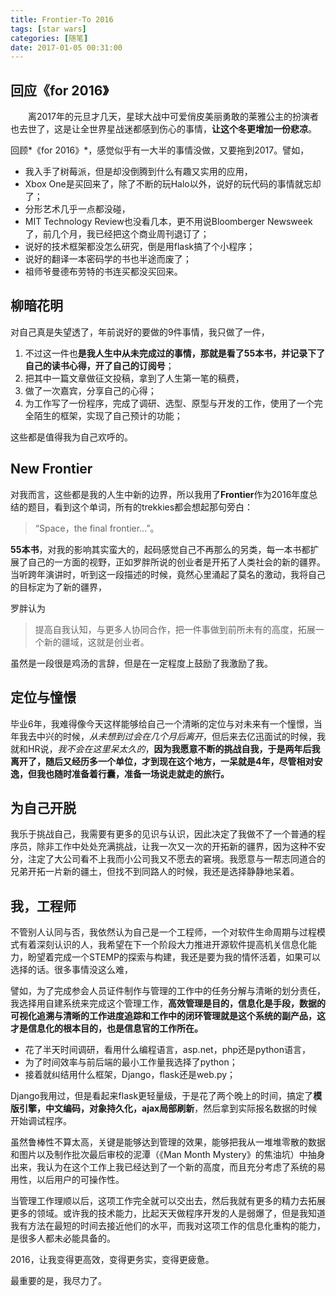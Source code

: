 ```yaml
---
title: Frontier-To 2016
tags: [star wars]
categories: [随笔]
date: 2017-01-05 00:31:00 
---
```



## 回应《for 2016》

&emsp;&emsp;离2017年的元旦才几天，星球大战中可爱俏皮美丽勇敢的莱雅公主的扮演者也去世了，这是让全世界星战迷都感到伤心的事情，**让这个冬更增加一份悲凉**。

回顾*《for 2016》*，感觉似乎有一大半的事情没做，又要拖到2017。譬如，
- 我入手了树莓派，但是却没倒腾到什么有趣又实用的应用，
- Xbox One是买回来了，除了不断的玩Halo以外，说好的玩代码的事情就忘却了；
- 分形艺术几乎一点都没碰，
- MIT Technology Review也没看几本，更不用说Bloomberger Newsweek了，前几个月，我已经把这个商业周刊退订了；
- 说好的技术框架都没怎么研究，倒是用flask搞了个小程序；
- 说好的翻译一本密码学的书也半途而废了；
- 祖师爷曼德布劳特的书连买都没买回来。

<!-- more -->

## 柳暗花明

对自己真是失望透了，年前说好的要做的9件事情，我只做了一件，

1. 不过这一件也**是我人生中从未完成过的事情，那就是看了55本书，并记录下了自己的读书心得，开了自己的订阅号**；
2. 把其中一篇文章做征文投稿，拿到了人生第一笔的稿费，
3. 做了一次嘉宾，分享自己的心得；
4. 为工作写了一份程序，完成了调研、选型、原型与开发的工作，使用了一个完全陌生的框架，实现了自己预计的功能；

这些都是值得我为自己欢呼的。

## New Frontier
对我而言，这些都是我的人生中新的边界，所以我用了**Frontier**作为2016年度总结的题目，看到这个单词，所有的trekkies都会想起那句旁白：
>“Space，the final frontier...”。

**55本书**，对我的影响其实蛮大的，起码感觉自己不再那么的另类，每一本书都扩展了自己的一方面的视野，正如罗胖所说的创业者是开拓了人类社会的新的疆界。当听跨年演讲时，听到这一段描述的时候，竟然心里涌起了莫名的激动，我将自己的目标定为了新的疆界，

罗胖认为
>提高自我认知，与更多人协同合作，把一件事做到前所未有的高度，拓展一个新的疆域，这就是创业者。

虽然是一段很是鸡汤的言辞，但是在一定程度上鼓励了我激励了我。

## 定位与憧憬
毕业6年，我难得像今天这样能够给自己一个清晰的定位与对未来有一个憧憬，当年我去中兴的时候，*从未想到过会在几个月后离开*，但后来去亿迅面试的时候，我就和HR说，*我不会在这里呆太久的*，**因为我愿意不断的挑战自我，于是两年后我离开了，随后又经历多一个单位，才到现在这个地方，一呆就是4年，尽管相对安逸，但我也随时准备着行囊，准备一场说走就走的旅行。**

## 为自己开脱
我乐于挑战自己，我需要有更多的见识与认识，因此决定了我做不了一个普通的程序员，除非工作中处处充满挑战，让我一次又一次的开拓新的疆界，因为这种不安分，注定了大公司看不上我而小公司我又不愿去的窘境。我愿意与一帮志同道合的兄弟开拓一片新的疆土，但找不到同路人的时候，我还是选择静静地呆着。

## 我，工程师
不管别人认同与否，我依然认为自己是一个工程师，一个对软件生命周期与过程模式有着深刻认识的人，我希望在下一个阶段大力推进开源软件提高机关信息化能力，盼望着完成一个STEMP的探索与构建，我还是要为我的情怀活着，如果可以选择的话。很多事情没这么难，

譬如，为了完成参会人员证件制作与管理的工作中的任务分解与清晰的划分责任，我选择用自建系统来完成这个管理工作，**高效管理是目的，信息化是手段，数据的可视化追溯与清晰的工作进度追踪和工作中的闭环管理就是这个系统的副产品，这才是信息化的根本目的，也是信息官的工作所在。**

- 花了半天时间调研，看用什么编程语言，asp.net，php还是python语言，
- 为了时间效率与前后端的最小工作量我选择了python；
- 接着就纠结用什么框架，Django，flask还是web.py；

Django我用过，但是看起来flask更轻量级，于是花了两个晚上的时间，搞定了**模版引擎，中文编码，对象持久化，ajax局部刷新**，然后拿到实际报名数据的时候开始调试程序。

虽然鲁棒性不算太高，关键是能够达到管理的效果，能够把我从一堆堆零散的数据和图片以及制作批次最后审校的泥潭（《Man Month Mystery》的焦油坑）中抽身出来，我认为在这个工作上我已经达到了一个新的高度，而且充分考虑了系统的易用性，以后用户的可操作性。

当管理工作理顺以后，这项工作完全就可以交出去，然后我就有更多的精力去拓展更多的领域。或许我的技术能力，比起天天做程序开发的人是弱爆了，但是我知道我有方法在最短的时间去接近他们的水平，而我对这项工作的信息化重构的能力，是很多人都未必能具备的。

2016，让我变得更高效，变得更务实，变得更疲惫。

最重要的是，我尽力了。